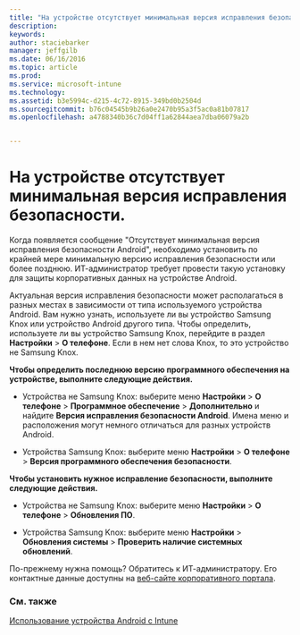 ```yaml
---
title: "На устройстве отсутствует минимальная версия исправления безопасности | Microsoft Intune"
description: 
keywords: 
author: staciebarker
manager: jeffgilb
ms.date: 06/16/2016
ms.topic: article
ms.prod: 
ms.service: microsoft-intune
ms.technology: 
ms.assetid: b3e5994c-d215-4c72-8915-349bd0b2504d
ms.sourcegitcommit: b76c04545b9b26a0e2470b95a3f5ac0a81b07817
ms.openlocfilehash: a4788340b36c7d04ff1a62844aea7dba06079a2b


---
```


# На устройстве отсутствует минимальная версия исправления безопасности.

Когда появляется сообщение "Отсутствует минимальная версия исправления безопасности Android", необходимо установить по крайней мере минимальную версию исправления безопасности или более позднюю. ИТ-администратор требует провести такую установку для защиты корпоративных данных на устройстве Android.

Актуальная версия исправления безопасности может располагаться в разных местах в зависимости от типа используемого устройства Android. Вам нужно узнать, используете ли вы устройство Samsung Knox или устройство Android другого типа. Чтобы определить, используете ли вы устройство Samsung Knox, перейдите в раздел **Настройки** > **О телефоне**. Если в нем нет слова Knox, то это устройство не Samsung Knox.

**Чтобы определить последнюю версию программного обеспечения на устройстве, выполните следующие действия.**

- Устройства не Samsung Knox: выберите меню **Настройки** > **О телефоне** > **Программное обеспечение** > **Дополнительно** и найдите **Версия исправления безопасности Android**. Имена меню и расположения могут немного отличаться для разных устройств Android.

- Устройства Samsung Knox: выберите меню **Настройки** > **О телефоне** > **Версия программного обеспечения безопасности**.

**Чтобы установить нужное исправление безопасности, выполните следующие действия.**

- Устройства не Samsung Knox: выберите меню **Настройки** > **О телефоне** > **Обновления ПО**. 

- Устройства Samsung Knox: выберите меню **Настройки** > **Обновления системы** > **Проверить наличие системных обновлений**.

По-прежнему нужна помощь? Обратитесь к ИТ-администратору. Его контактные данные доступны на [веб-сайте корпоративного портала](http://portal.manage.microsoft.com).

### См. также
[Использование устройства Android с Intune](using-your-android-device-with-intune.md)



<!--HONumber=Jul16_HO2-->


